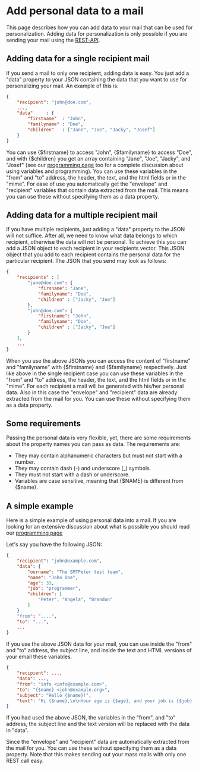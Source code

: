 # Add personal data to a mail

This page describes how you can add data to your mail that can be used for
personalization. Adding data for personalization is only possible
if you are sending your mail using the [REST-API](rest-send). 

<!--- @todo make this uniform with responsive --->


## Adding data for a single recipient mail

If you send a mail to only one recipient, adding data is easy. You just
add a "data" property to your JSON containing the data that you want to
use for personalizing your mail. An example of this is:

```json
{
    "recipient": "john@doe.com",
    ...,
    "data"     : {
        "firstname"  : "John",
        "familyname" : "Doe",
        "children"   : ["Jane", "Joe", "Jacky", "Josef"]
    }
}
```
You can use {$firstname} to access "John", {$familyname} to access "Doe",
and with {$children} you get an array containing "Jane", "Joe", "Jacky",
and "Josef" (see our [programming page](personalization) too for a complete
discussion about using variables and programming). You can use these variables
in the "from" and "to" address, the header, the text, and the html fields or
in the "mime". For ease of use you automatically get the "envelope" and
"recipient" variables that contain data extracted from the mail. This means you can
use these without specifying them as a data property.


## Adding data for a multiple recipient mail

If you have multiple recipients, just adding a "data" property to the JSON
will not suffice. After all, we need to know what data belongs to which
recipient, otherwise the data will not be personal. To achieve this you can
add a JSON object to each recipient in your recipients vector. This JSON
object that you add to each recipient contains the personal data for the
particular recipient. The JSON that you send may look as follows:

```json
{   
    "recipients" : [
        "jane@doe.com": {
            "firsname": "Jane",
            "familyname": "Doe",
            "children" : ["Jacky", "Joe"]
        },
        "john@doe.com": {
            "firstname": "John",
            "familyname": "Doe",
            "children" : ["Jacky", "Joe"]
        }
    ],
    ...
}
```
When you use the above JSONs you can access the content of "firstname" and
"familyname" with {$firstname} and {$familyname} respectively. Just like
above in the single recipient case you can use these variables
in the "from" and "to" address, the header, the text, and the html fields or
in the "mime". For each recipient a mail will be generated with his/her
personal data. Also in this case the "envelope" and "recipient" data are already
extracted from the mail for you. You can use these without specifying them
as a data property.


## Some requirements

Passing the personal data is very flexible, yet, there are some requirements
about the property names you can pass as data. The requirements are:

* They may contain alphanumeric characters but must not start with a number.
* They may contain dash (-) and underscore (_) symbols. 
* They must not start with a dash or underscore. 
* Variables are case sensitive, meaning that {$NAME} is different from {$name}.


## A simple example

Here is a simple example of using personal data into a mail. If you are
looking for an extensive discussion about what is possible you should
read our [programming page](personalization)

Let's say you have the following JSON:
```json
{
    "recipient": "john@example.com",
    "data": {
        "ourname": "The SMTPeter test team",
        "name": "John Doe",
        "age": 33,
        "job": "programmer",
        "children": [
            "Peter", "Angela", "Brandon"
        ]
    }
    "from": "....",
    "to": "...",
    ...
}
```

If you use the above JSON data for your mail, you can use inside the "from"
and "to" address, the subject line, and inside the text and HTML versions
of your email these variables.

```json
{
    "recipient": ...,
    "data": ...,
    "from": "info <info@example.com>",
    "to": "{$name} <john@example.org>",
    "subject": "Hello {$name}!",
    "text": "Hi {$name},\n\nYour age is {$age}, and your job is {$job}.\n\nCheers,\n\n{$ourname}"
}
````
If you had used the above JSON, the variables in the "from", and "to" address,
the subject line and the text version will be replaced with the data in
"data".

Since the "envelope" and "recipient" data are automatically extracted from
the mail for you. You can use these without specifying them as a data
property. Note that this makes sending out your mass mails with only one
REST call easy.
